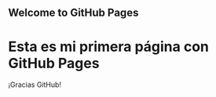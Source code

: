 ## Welcome to GitHub Pages

<html>
<h1> Esta es mi primera página con GitHub Pages </h1>
<p>¡Gracias GitHub!</p>
</html>
